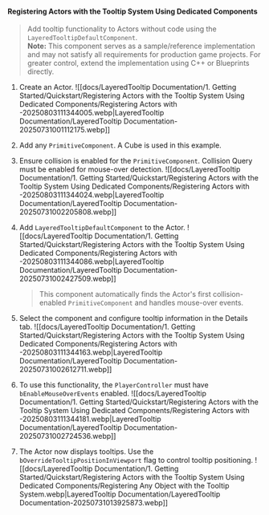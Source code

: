 #### Registering Actors with the Tooltip System Using Dedicated Components

> Add tooltip functionality to Actors without code using the `LayeredTooltipDefaultComponent`.  
> **Note:** This component serves as a sample/reference implementation and may not satisfy all requirements for production game projects. For greater control, extend the implementation using C++ or Blueprints directly.

1. Create an Actor. 
   ![[docs/LayeredTooltip Documentation/1. Getting Started/Quickstart/Registering Actors with the Tooltip System Using Dedicated Components/Registering Actors with -20250803111344005.webp|LayeredTooltip Documentation/LayeredTooltip Documentation-20250731001112175.webp]]
    
2. Add any `PrimitiveComponent`. A Cube is used in this example.
    
3. Ensure collision is enabled for the `PrimitiveComponent`. Collision Query must be enabled for mouse-over detection. ![[docs/LayeredTooltip Documentation/1. Getting Started/Quickstart/Registering Actors with the Tooltip System Using Dedicated Components/Registering Actors with -20250803111344024.webp|LayeredTooltip Documentation/LayeredTooltip Documentation-20250731002205808.webp]]
    
4. Add `LayeredTooltipDefaultComponent` to the Actor. ![[docs/LayeredTooltip Documentation/1. Getting Started/Quickstart/Registering Actors with the Tooltip System Using Dedicated Components/Registering Actors with -20250803111344086.webp|LayeredTooltip Documentation/LayeredTooltip Documentation-20250731002427509.webp]]
    
    > This component automatically finds the Actor's first collision-enabled `PrimitiveComponent` and handles mouse-over events.
    
5. Select the component and configure tooltip information in the Details tab. ![[docs/LayeredTooltip Documentation/1. Getting Started/Quickstart/Registering Actors with the Tooltip System Using Dedicated Components/Registering Actors with -20250803111344163.webp|LayeredTooltip Documentation/LayeredTooltip Documentation-20250731002612711.webp]]
    
6. To use this functionality, the `PlayerController` must have `bEnableMouseOverEvents` enabled. 
   ![[docs/LayeredTooltip Documentation/1. Getting Started/Quickstart/Registering Actors with the Tooltip System Using Dedicated Components/Registering Actors with -20250803111344181.webp|LayeredTooltip Documentation/LayeredTooltip Documentation-20250731002724536.webp]]
    
7. The Actor now displays tooltips. Use the `bOverrideTooltipPositionInViewport` flag to control tooltip positioning. 
   ![[docs/LayeredTooltip Documentation/1. Getting Started/Quickstart/Registering Actors with the Tooltip System Using Dedicated Components/Registering Any Object with the Tooltip System.webp|LayeredTooltip Documentation/LayeredTooltip Documentation-20250731013925873.webp]]